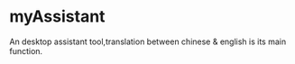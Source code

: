 # myAssistant
An desktop assistant tool,translation between chinese &amp; english is its main function.
